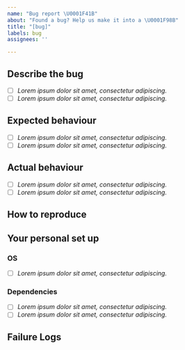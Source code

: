 ```yaml
---
name: "Bug report \U0001F41B"
about: "Found a bug? Help us make it into a \U0001F98B"
title: "[bug]"
labels: bug
assignees: ''

---
```


## Describe the bug

<!-- Use this section to clearly and concisely describe the bug. 
We suggest using bullets (indicated by * or -) or checkboxes [ ] (filled checkbox [x]) here -->

- [ ] *Lorem ipsum dolor sit amet, consectetur adipiscing.*
- [ ] *Lorem ipsum dolor sit amet, consectetur adipiscing.*

## Expected behaviour

<!-- Tell us what you thought would happen. 
We suggest using bullets (indicated by * or -) or checkboxes [ ] (filled checkbox [x]) here -->

- [ ] *Lorem ipsum dolor sit amet, consectetur adipiscing.*
- [ ] *Lorem ipsum dolor sit amet, consectetur adipiscing.*

## Actual behaviour

<!-- Tell us what actually happens. 
We suggest using bullets (indicated by * or -) or checkboxes [ ] (filled checkbox [x]) here -->

- [ ] *Lorem ipsum dolor sit amet, consectetur adipiscing.*
- [ ] *Lorem ipsum dolor sit amet, consectetur adipiscing.*

## How to reproduce

<!-- Use this section to describe the steps that a user would take to experience this bug.
For example:
1. Go to '...'
2. Click on '....'
3. Scroll down to '....'
4. See error -->

## Your personal set up
<!-- Tell us a little about the system you're using or tested this bug in. -->

### OS

<!-- Such as Linux, Windows or OSX. 
We suggest using bullets (indicated by * or -) or checkboxes [ ] (filled checkbox [x]) here -->

- [ ] *Lorem ipsum dolor sit amet, consectetur adipiscing.*

### Dependencies

<!-- Include your conda version (use `conda --version`), k8s and any other relevant details.YOU MAY SKIP THIS SECTION-->

- [ ] *Lorem ipsum dolor sit amet, consectetur adipiscing.*
- [ ] *Lorem ipsum dolor sit amet, consectetur adipiscing.*

## Failure Logs

<!-- Please include any relevant log snippets or files here. You may also include screenshots. -->